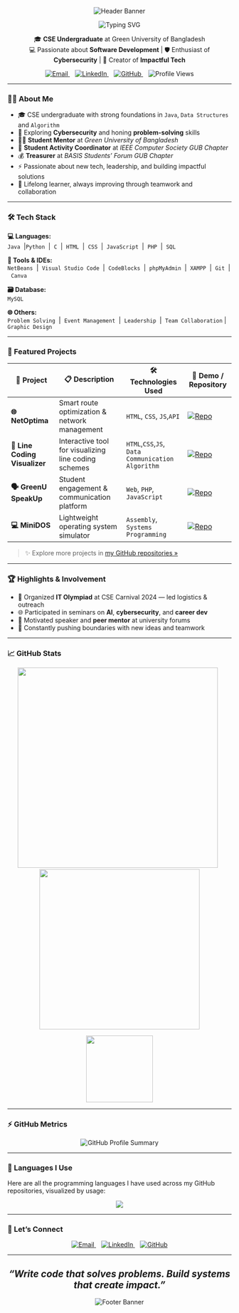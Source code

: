 <!-- ✨ Animated Header Banner -->
<p align="center">
  <img src="https://capsule-render.vercel.app/api?type=waving&color=gradient&height=200&section=header&text=Irfan%20Ferdous%20Siam&fontSize=50&fontAlignY=35&animation=fadeIn&fontColor=ffffff" alt="Header Banner" />
</p>
<!-- 🖊️ Typing Animation  -->
<p align="center">
  <img src="https://readme-typing-svg.demolab.com?font=Pacifico&size=30&duration=2000&pause=1000&color=2DD4BF&center=true&vCenter=true&width=600&lines=%F0%9F%91%8B+Hi%2C+I'm+Irfan+Ferdous+Siam" alt="Typing SVG" />
</p>


<!-- 🎓 Intro -->
<p align="center">
  🎓 <b>CSE Undergraduate</b> at Green University of Bangladesh<br>
  💻 Passionate about <b>Software Development</b> | 🛡️ Enthusiast of <b>Cybersecurity</b> | 🌟 Creator of <b>Impactful Tech</b>
</p>

<!-- 🔗 Social Links & Stats -->
<p align="center">
  <a href="mailto:siamtalukdar3@gmail.com" target="_blank" rel="noopener">
    <img src="https://img.shields.io/badge/Gmail-%23D14836.svg?&style=flat&logo=gmail&logoColor=white" alt="Email" />
  </a>&nbsp;&nbsp;
  <a href="https://linkedin.com/in/irfan-ferdous-siam" target="_blank" rel="noopener">
    <img src="https://img.shields.io/badge/LinkedIn-%230077B5.svg?&style=flat&logo=linkedin&logoColor=white" alt="LinkedIn" />
  </a>&nbsp;&nbsp;
  <a href="https://github.com/IrfanTech-X" target="_blank" rel="noopener">
    <img src="https://img.shields.io/badge/GitHub-%23121011.svg?&style=flat&logo=github&logoColor=white" alt="GitHub" />
  </a>&nbsp;&nbsp;
  <img src="https://komarev.com/ghpvc/?username=IrfanTech-X&label=Profile+Views&color=0e75b6" alt="Profile Views" />
</p>

---

### 🧑‍💻 About Me

- 🎓 CSE undergraduate with strong foundations in `Java`, `Data Structures` and `Algorithm`
- 🔐 Exploring **Cybersecurity** and honing **problem-solving** skills
- 👨‍🏫 **Student Mentor** at *Green University of Bangladesh*
- 💼 **Student Activity Coordinator** at *IEEE Computer Society GUB Chapter*
- 💰 **Treasurer** at *BASIS Students’ Forum GUB Chapter*
- ⚡ Passionate about new tech, leadership, and building impactful solutions
- 🌱 Lifelong learner, always improving through teamwork and collaboration

---

### 🛠️ Tech Stack  

**💻 Languages:**  
`Java` &nbsp;|`Python` &nbsp;|&nbsp; `C` &nbsp;|&nbsp; `HTML` &nbsp;|&nbsp; `CSS` &nbsp;|&nbsp; `JavaScript` &nbsp;|&nbsp; `PHP` &nbsp;|&nbsp; `SQL`  

**🧰 Tools & IDEs:**  
`NetBeans` &nbsp;|&nbsp; `Visual Studio Code` &nbsp;|&nbsp; `CodeBlocks` &nbsp;|&nbsp; `phpMyAdmin` &nbsp;|&nbsp; `XAMPP` &nbsp;|&nbsp; `Git` &nbsp;|&nbsp; `Canva`  

**🗃️ Database:**  
`MySQL`  

**🌐 Others:**  
`Problem Solving` &nbsp;|&nbsp; `Event Management` &nbsp;|&nbsp; `Leadership` &nbsp;|&nbsp; `Team Collaboration` |&nbsp; `Graphic Design`

---

### 🚀 Featured Projects

| 💼 Project               | 📋 Description                                 | 🛠️ Technologies Used         | 🔗 Demo / Repository                                                                                                                                |
|--------------------------|-----------------------------------------------|------------------------------|----------------------------------------------------------------------------------------------------------------------------------------------------|
| **🌐 NetOptima**         | Smart route optimization & network management | `HTML`, `CSS`, `JS`,`API`  |  [![Repo](https://img.shields.io/badge/View--Repo-181717?style=flat&logo=github&logoColor=white)](https://github.com/IrfanTech-X/NetOptima) |
| **📡 Line Coding Visualizer** | Interactive tool for visualizing line coding schemes | `HTML`,`CSS`,`JS`, `Data Communication Algorithm` | [![Repo](https://img.shields.io/badge/View--Repo-181717?style=flat&logo=github&logoColor=white)](https://github.com/IrfanTech-X/Line-Coding-Visualizer) |
| **🗣️ GreenU SpeakUp**   | Student engagement & communication platform   | `Web`, `PHP`, `JavaScript`   | [![Repo](https://img.shields.io/badge/View--Repo-181717?style=flat&logo=github&logoColor=white)](https://github.com/IrfanTech-X/GreenU-SpeakUp)       |
| **💻 MiniDOS**           | Lightweight operating system simulator        | `Assembly`, `Systems Programming`   | [![Repo](https://img.shields.io/badge/View--Repo-181717?style=flat&logo=github&logoColor=white)](https://github.com/IrfanTech-X/MiniDOS)             |

> ✨ Explore more projects in [my GitHub repositories »](https://github.com/IrfanTech-X?tab=repositories)

---

### 🏆 Highlights & Involvement

- 🎤 Organized **IT Olympiad** at CSE Carnival 2024 — led logistics & outreach  
- 🌐 Participated in seminars on **AI**, **cybersecurity**, and **career dev**  
- 💬 Motivated speaker and **peer mentor** at university forums  
- 🧠 Constantly pushing boundaries with new ideas and teamwork  

---

### 📈 GitHub Stats

<p align="center">
  <img 
    src="https://github-readme-stats.vercel.app/api?username=IrfanTech-X&show_icons=true&theme=radical&count_private=true&hide_title=false&hide_border=false&bg_color=0d1117&icon_color=ff79c6&text_color=c9d1d9&border_radius=15"
    width="450" />
  &nbsp;
  <img 
    src="https://github-readme-stats.vercel.app/api/top-langs/?username=IrfanTech-X&layout=compact&theme=radical&hide_border=false&bg_color=0d1117&icon_color=2dd4bf&text_color=c9d1d9&border_radius=15"
    width="360" />
</p>

<p align="center">
  <img 
    src="https://github-readme-streak-stats.herokuapp.com?user=IrfanTech-X&theme=radical&hide_border=false&border_radius=10"
    height="150" />
</p>


---
### ⚡ GitHub Metrics
<p align="center">
  <img src="https://github-profile-summary-cards.vercel.app/api/cards/profile-details?username=IrfanTech-X&theme=radical" alt="GitHub Profile Summary"/>
</p>

---
### 📝 Languages I Use

Here are all the programming languages I have used across my GitHub repositories, visualized by usage:
<p align="center">
  <img 
    src="https://github-readme-stats.vercel.app/api/top-langs/?username=IrfanTech-X&theme=radical&hide_border=false&langs_count=100" />
</p>


---

### 🤝 Let’s Connect

<p align="center">
  <a href="mailto:siamtalukdar3@gmail.com" target="_blank" rel="noopener" title="Email">
    <img src="https://img.shields.io/badge/Gmail-%23D14836.svg?&style=flat&logo=gmail&logoColor=white" alt="Email" />
  </a>&nbsp;&nbsp; 

  <a href="https://linkedin.com/in/irfan-ferdous-siam" target="_blank" rel="noopener" title="LinkedIn">
    <img src="https://img.shields.io/badge/LinkedIn-%230077B5.svg?&style=flat&logo=linkedin&logoColor=white" alt="LinkedIn" />
  </a>&nbsp;&nbsp;

  <a href="https://github.com/IrfanTech-X" target="_blank" rel="noopener" title="GitHub">
    <img src="https://img.shields.io/badge/GitHub-%23121011.svg?&style=flat&logo=github&logoColor=white" alt="GitHub" />
  </a>
</p>

---

<h2 align="center"><i>“Write code that solves problems. Build systems that create impact.”</i></h2>
<!-- 🎯 Footer Animation --> 
<p align="center">
  <img src="https://capsule-render.vercel.app/api?type=waving&color=gradient&height=100&section=footer&fontSize=20&fontColor=ffffff" alt="Footer Banner" />
</p>
